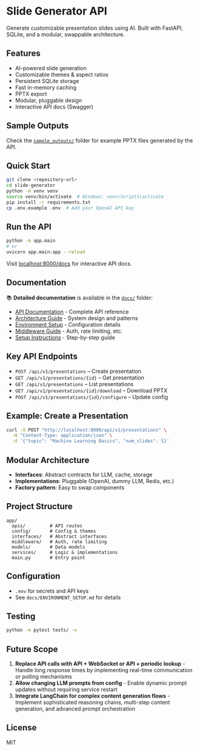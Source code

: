 # Slide Generator API

Generate customizable presentation slides using AI. Built with FastAPI, SQLite, and a modular, swappable architecture.

## Features
- AI-powered slide generation
- Customizable themes & aspect ratios
- Persistent SQLite storage
- Fast in-memory caching
- PPTX export
- Modular, pluggable design
- Interactive API docs (Swagger)

## Sample Outputs
Check the [`sample_outputs/`](sample_outputs/) folder for example PPTX files generated by the API.

## Quick Start
```bash
git clone <repository-url>
cd slide-generator
python -m venv venv
source venv/bin/activate  # Windows: venv\Scripts\activate
pip install -r requirements.txt
cp .env.example .env  # Add your OpenAI API key
```

## Run the API
```bash
python -m app.main
# or
uvicorn app.main:app --reload
```
Visit [localhost:8000/docs](http://localhost:8000/docs) for interactive API docs.

## Documentation
📚 **Detailed documentation** is available in the [`docs/`](docs/) folder:
- [API Documentation](docs/API_DOCUMENTATION.md) - Complete API reference
- [Architecture Guide](docs/ARCHITECTURE.md) - System design and patterns
- [Environment Setup](docs/ENVIRONMENT_SETUP.md) - Configuration details
- [Middleware Guide](docs/MIDDLEWARE_GUIDE.md) - Auth, rate limiting, etc.
- [Setup Instructions](docs/SETUP_INSTRUCTIONS.md) - Step-by-step guide

## Key API Endpoints
- `POST /api/v1/presentations` – Create presentation
- `GET /api/v1/presentations/{id}` – Get presentation
- `GET /api/v1/presentations` – List presentations
- `GET /api/v1/presentations/{id}/download` – Download PPTX
- `POST /api/v1/presentations/{id}/configure` – Update config

## Example: Create a Presentation
```bash
curl -X POST "http://localhost:8000/api/v1/presentations" \
  -H "Content-Type: application/json" \
  -d '{"topic": "Machine Learning Basics", "num_slides": 5}'
```

## Modular Architecture
- **Interfaces**: Abstract contracts for LLM, cache, storage
- **Implementations**: Pluggable (OpenAI, dummy LLM, Redis, etc.)
- **Factory pattern**: Easy to swap components

## Project Structure
```
app/
  apis/         # API routes
  config/       # Config & themes
  interfaces/   # Abstract interfaces
  middleware/   # Auth, rate limiting
  models/       # Data models
  services/     # Logic & implementations
  main.py       # Entry point
```

## Configuration
- `.env` for secrets and API keys
- See `docs/ENVIRONMENT_SETUP.md` for details

## Testing
```bash
python -m pytest tests/ -v
```

## Future Scope
1. **Replace API calls with API + WebSocket or API + periodic lookup** - Handle long response times by implementing real-time communication or polling mechanisms
2. **Allow changing LLM prompts from config** - Enable dynamic prompt updates without requiring service restart
3. **Integrate LangChain for complex content generation flows** - Implement sophisticated reasoning chains, multi-step content generation, and advanced prompt orchestration

## License
MIT


